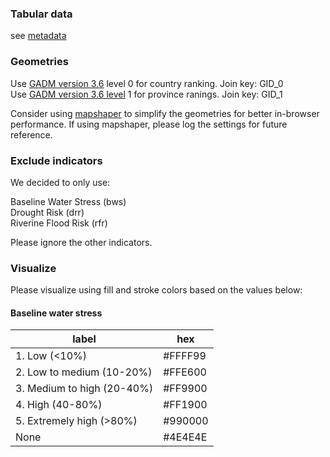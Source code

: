 ### Tabular data

see [metadata](https://github.com/rutgerhofste/aqueduct30_country_rankings_data_download/blob/master/metadata.md)

### Geometries

Use [GADM version 3.6](https://gadm.org/download_world.html) level 0 for country ranking. Join key: GID_0  
Use [GADM version 3.6 level](https://gadm.org/download_world.html) 1 for province ranings. Join key: GID_1  

Consider using [mapshaper](https://mapshaper.org/) to simplify the geometries for better in-browser performance. If using mapshaper, please log the settings for future reference.

### Exclude indicators

We decided to only use:

Baseline Water Stress (bws)  
Drought Risk (drr)  
Riverine Flood Risk (rfr) 

Please ignore the other indicators.  


### Visualize

Please visualize using fill and stroke colors based on the values below:

#### Baseline water stress
|label| hex |
| --- | --- | 
| 1. Low (<10%)|#FFFF99 |
|2. Low to medium (10-20%)|#FFE600 |
|3. Medium to high (20-40%)|#FF9900 |
|4. High (40-80%)|#FF1900 |
|5. Extremely high (>80%)|#990000 |
|None|#4E4E4E |
